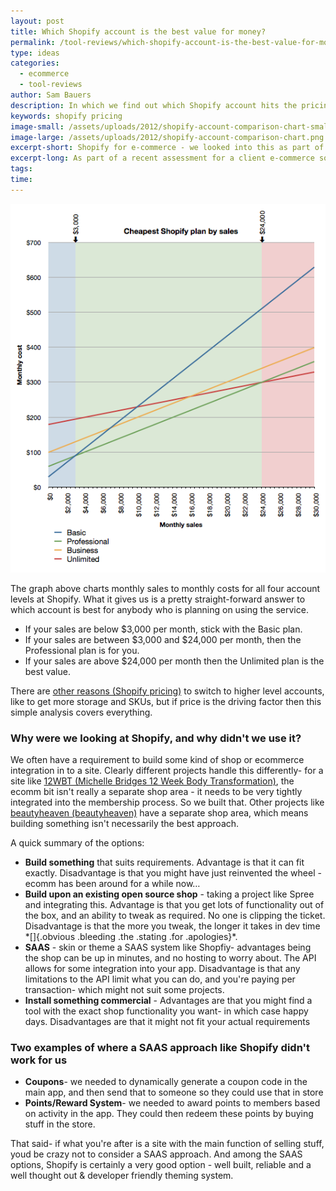 ```yaml
---
layout: post
title: Which Shopify account is the best value for money?
permalink: /tool-reviews/which-shopify-account-is-the-best-value-for-money-it-depends-of-course/
type: ideas
categories:
  - ecommerce
  - tool-reviews
author: Sam Bauers
description: In which we find out which Shopify account hits the pricing sweet spot based on our monthly sales.
keywords: shopify pricing
image-small: /assets/uploads/2012/shopify-account-comparison-chart-small.png
image-large: /assets/uploads/2012/shopify-account-comparison-chart.png
excerpt-short: Shopify for e-commerce - we looked into this as part of a recent assesment.
excerpt-long: As part of a recent assessment for a client e-commerce solution we looked into <a href="http://www.shopify.com">Shopify</a>. Part of that meant checking out their prices and finding the account level which would hit the sweet spot for the clients needs. In the end we didnt go with Shopify, but this price comparison of their accounts is pretty handy to have on hand.
tags:
time:
---
```


[![](/assets/uploads/2012/shopify-account-comparison-chart.png)](/assets/uploads/2012/shopify-account-comparison-chart.png)

The graph above charts monthly sales to monthly costs for all four account levels at Shopify. What it gives us is a pretty straight-forward answer to which account is best for anybody who is planning on using the service.

- If your sales are below $3,000 per month, stick with the Basic plan.
- If your sales are between $3,000 and $24,000 per month, then the Professional plan is for you.
- If your sales are above $24,000 per month then the Unlimited plan is the best value.

There are [other reasons (Shopify pricing)](http://www.shopify.com/pricing) to switch to higher level accounts, like to get more storage and SKUs, but if price is the driving factor then this simple analysis covers everything.

### Why were we looking at Shopify, and why didn't we use it?

We often have a requirement to build some kind of shop or ecommerce integration in to a site. Clearly different projects handle this differently- for a site like [12WBT (Michelle Bridges 12 Week Body Transformation)](/portfolio/12wbt/), the ecomm bit isn't really a separate shop area - it needs to be very tightly integrated into the membership process. So we built that. Other projects like [beautyheaven (beautyheaven)](/portfolio/beautyheaven/) have a separate shop area, which means building something isn't necessarily the best approach.

A quick summary of the options:

- **Build something** that suits requirements. Advantage is that it can fit exactly. Disadvantage is that you might have just reinvented the wheel - ecomm has been around for a while now…
- **Build upon an existing open source shop** - taking a project like Spree and integrating this. Advantage is that you get lots of functionality out of the box, and an ability to tweak as required. No one is clipping the ticket. Disadvantage is that the more you tweak, the longer it takes in dev time \*[]{.obvious .bleeding .the .stating .for .apologies}\*.
- **SAAS** - skin or theme a SAAS system like Shopfiy- advantages being the shop can be up in minutes, and no hosting to worry about. The API allows for some integration into your app. Disadvantage is that any limitations to the API limit what you can do, and you're paying per transaction- which might not suit some projects.
- **Install something commercial** - Advantages are that you might find a tool with the exact shop functionality you want- in which case happy days. Disadvantages are that it might not fit your actual requirements

### Two examples of where a SAAS approach like Shopify didn't work for us

- **Coupons**- we needed to dynamically generate a coupon code in the main app, and then send that to someone so they could use that in store
- **Points/Reward System**- we needed to award points to members based on activity in the app. They could then redeem these points by buying stuff in the store.

That said- if what you're after is a site with the main function of selling stuff, youd be crazy not to consider a SAAS approach. And among the SAAS options, Shopify is certainly a very good option - well built, reliable and a well thought out & developer friendly theming system.
